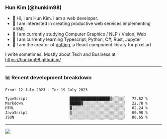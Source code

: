 ### Hun Kim (@hunkim98)

- 👋 Hi, I am Hun Kim. I am a web developer. 
- 🤔 I am interested in creating productive web services implementing AI/ML
- 🔭 I am currently studying Computer Graphics / NLP / Vision, Web 
- 🌱 I am currently learning Typescript, Python, C#, Rust, Jupyter
- 🎨 I am the creator of [dotting](hunkim98.github.io/dotting), a React component library for pixel art

I write sometimes. Mostly about Tech and Business at https://hunkim98.github.io/

---
### 📊 Recent development breakdown
<!--START_SECTION:waka-->

```txt
From: 12 July 2023 - To: 19 July 2023

TypeScript                   ██████████████████▒░░░░░░   72.82 %
Markdown                     █████▓░░░░░░░░░░░░░░░░░░░   22.78 %
HTML                         ▓░░░░░░░░░░░░░░░░░░░░░░░░   02.24 %
JavaScript                   ▒░░░░░░░░░░░░░░░░░░░░░░░░   00.90 %
JSON                         ░░░░░░░░░░░░░░░░░░░░░░░░░   00.65 %
```

<!--END_SECTION:waka-->
---

<!-- <div align='center'> -->
  <img align="center" src="https://github-readme-stats.vercel.app/api?username=hunkim98&theme=dark&show_icons=true"/>
<!-- </div> -->
<!--
**hunkim98/hunkim98** is a ✨ _special_ ✨ repository because its `README.md` (this file) appears on your GitHub profile.

Here are some ideas to get you started:

- 🔭 I’m currently working on ...
- 🌱 I’m currently learning ...
- 👯 I’m looking to collaborate on ...
- 🤔 I’m looking for help with ...
- 💬 Ask me about ...
- 📫 How to reach me: ...
- 😄 Pronouns: ...
- ⚡ Fun fact: ...
-->
